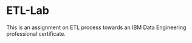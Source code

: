 # ETL-Lab
This is an assignment on ETL process towards an IBM Data Engineering professional certificate.
